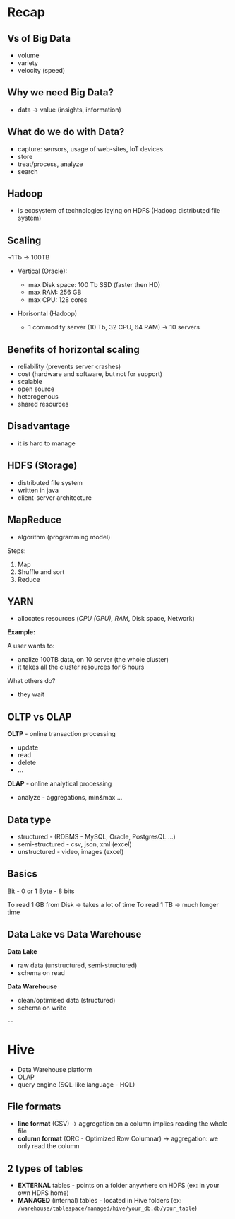 # Recap

## Vs of Big Data

- volume
- variety
- velocity (speed)

## Why we need Big Data?

- data -> value (insights, information)

## What do we do with Data?

- capture: sensors, usage of web-sites, IoT devices
- store
- treat/process, analyze
- search

## Hadoop

- is ecosystem of technologies laying on HDFS (Hadoop distributed file system)

## Scaling

~1Tb -> 100TB

- Vertical (Oracle):
  - max Disk space: 100 Tb SSD (faster then HD)
  - max RAM: 256 GB
  - max CPU: 128 cores

- Horisontal (Hadoop)
  - 1 commodity server (10 Tb, 32 CPU, 64 RAM) -> 10 servers  

## Benefits of horizontal scaling

- reliability (prevents server crashes)
- cost (hardware and software, but not for support)
- scalable
- open source
- heterogenous
- shared resources

## Disadvantage

- it is hard to manage

## HDFS (Storage)

- distributed file system
- written in java
- client-server architecture

## MapReduce

- algorithm (programming model)

Steps:

1. Map
2. Shuffle and sort
3. Reduce

## YARN
 
- allocates resources (*CPU (GPU), RAM,* Disk space, Network)

**Example:**

A user wants to:
- analize 100TB data, on 10 server (the whole cluster)
- it takes all the cluster resources for 6 hours

What others do?
- they wait

## OLTP vs OLAP

**OLTP** - online transaction processing

- update
- read
- delete
- ...

**OLAP** - online analytical processing

- analyze - aggregations, min&max ...

## Data type

- structured - (RDBMS - MySQL, Oracle, PostgresQL ...)
- semi-structured - csv, json, xml (excel)
- unstructured - video, images (excel)

## Basics

Bit - 0 or 1
Byte - 8 bits

To read 1 GB from Disk -> takes a lot of time
To read 1 TB -> much longer time

## Data Lake vs Data Warehouse

**Data Lake**
- raw data (unstructured, semi-structured)
- schema on read

**Data Warehouse**
- clean/optimised data (structured)
- schema on write

--

# Hive

- Data Warehouse platform
- OLAP
- query engine (SQL-like language - HQL)

## File formats

- **line format** (CSV) -> aggregation on a column implies reading the whole file
- **column format** (ORC - Optimized Row Columnar) -> aggregation: we only read the column

## 2 types of tables

- **EXTERNAL** tables - points on a folder anywhere on HDFS (ex: in your own HDFS home)
- **MANAGED** (internal) tables - located in Hive folders (ex: `/warehouse/tablespace/managed/hive/your_db.db/your_table`)
